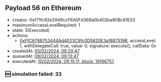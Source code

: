 ## Payload 56 on Ethereum

- creator: 0xf71fc92e2949ccF6A5Fd369a0b402ba80Bc61E02
- maximumAccessLevelRequired: 1
- state: 3(Executed)
- actions:
  - [0xFfC6788753444Ad4023C9fc0D5820E3a1887519B](https://etherscan.io/tx/0xFfC6788753444Ad4023C9fc0D5820E3a1887519B), accessLevel: 1, withDelegateCall: true, value: 0, signature: execute(), callData: 0x
- createdAt: [05/02/2024, 08:20:47](https://etherscan.io/tx/0x019cb334812965405924cbe6ec49622fc8eb5df7f77275e1b3c5155df2162164)
- queuedAt: [09/02/2024, 09:13:47](https://etherscan.io/tx/0xd1adf982cb8f1711a8377dc51d0a23ce96094cf9c82e91fd58137145c05909f4)
- executedAt: [10/02/2024, 09:15:11, block: 19196757](https://etherscan.io/tx/0x952c1b332c9ae08ed0d59757e1c0d71d636d9742cf9de34b5c8bb8a3dc82d54e)

### :sos: simulation failed: 33
